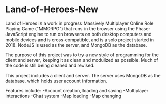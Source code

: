 # Land-of-Heroes-New

Land of Heroes is a work in progress Massively Multiplayer Online Role Playing Game ("MMORPG") that runs in the browser using the Phaser JavaScript engine to run on browsers on both desktop computers and mobile devices and is cross-compatible, and is a solo project started in 2018. NodeJS is used as the server, and MongoDB as the database.

The purpose of this project was to try a new style of programming for the client and server, keeping it as clean and modulized as possible. Much of the code is still being cleaned and revised.

This project includes a client and server. The server uses MongoDB as the database, which holds user account information.

Features include: -Account creation, loading and saving -Multiplayer interactions -Chat system -Map loading -Map changing

